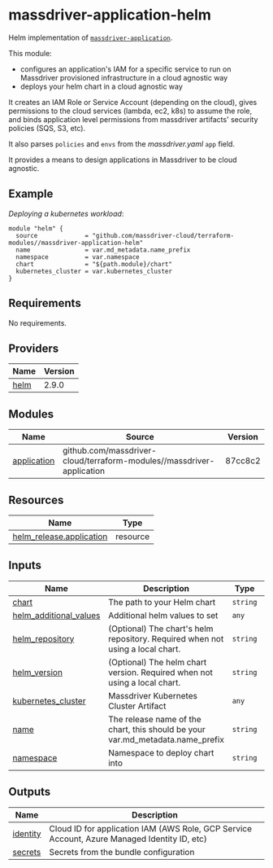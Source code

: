 # massdriver-application-helm

Helm implementation of [`massdriver-application`](../massdriver-application).

This module:
* configures an application's IAM for a specific service to run on Massdriver provisioned infrastructure in a cloud agnostic way
* deploys your helm chart in a cloud agnostic way

It creates an IAM Role or Service Account (depending on the cloud), gives permissions to the cloud services (lambda, ec2, k8s) to assume the role, and binds application level permissions from massdriver artifacts' security policies (SQS, S3, etc).

It also parses `policies` and `envs` from the _massdriver.yaml_ `app` field.

It provides a means to design applications in Massdriver to be cloud agnostic.

## Example

*Deploying a kubernetes workload*:

```hcl
module "helm" {
  source             = "github.com/massdriver-cloud/terraform-modules//massdriver-application-helm"
  name               = var.md_metadata.name_prefix
  namespace          = var.namespace
  chart              = "${path.module}/chart"
  kubernetes_cluster = var.kubernetes_cluster
}
```

<!-- BEGINNING OF PRE-COMMIT-TERRAFORM DOCS HOOK -->
## Requirements

No requirements.

## Providers

| Name | Version |
|------|---------|
| <a name="provider_helm"></a> [helm](#provider\_helm) | 2.9.0 |

## Modules

| Name | Source | Version |
|------|--------|---------|
| <a name="module_application"></a> [application](#module\_application) | github.com/massdriver-cloud/terraform-modules//massdriver-application | 87cc8c2 |

## Resources

| Name | Type |
|------|------|
| [helm_release.application](https://registry.terraform.io/providers/hashicorp/helm/latest/docs/resources/release) | resource |

## Inputs

| Name | Description | Type | Default | Required |
|------|-------------|------|---------|:--------:|
| <a name="input_chart"></a> [chart](#input\_chart) | The path to your Helm chart | `string` | n/a | yes |
| <a name="input_helm_additional_values"></a> [helm\_additional\_values](#input\_helm\_additional\_values) | Additional helm values to set | `any` | `{}` | no |
| <a name="input_helm_repository"></a> [helm\_repository](#input\_helm\_repository) | (Optional) The chart's helm repository. Required when not using a local chart. | `string` | `null` | no |
| <a name="input_helm_version"></a> [helm\_version](#input\_helm\_version) | (Optional) The helm chart version. Required when not using a local chart. | `string` | `null` | no |
| <a name="input_kubernetes_cluster"></a> [kubernetes\_cluster](#input\_kubernetes\_cluster) | Massdriver Kubernetes Cluster Artifact | `any` | n/a | yes |
| <a name="input_name"></a> [name](#input\_name) | The release name of the chart, this should be your var.md\_metadata.name\_prefix | `string` | n/a | yes |
| <a name="input_namespace"></a> [namespace](#input\_namespace) | Namespace to deploy chart into | `string` | n/a | yes |

## Outputs

| Name | Description |
|------|-------------|
| <a name="output_identity"></a> [identity](#output\_identity) | Cloud ID for application IAM (AWS Role, GCP Service Account, Azure Managed Identity ID, etc) |
| <a name="output_secrets"></a> [secrets](#output\_secrets) | Secrets from the bundle configuration |
<!-- END OF PRE-COMMIT-TERRAFORM DOCS HOOK -->
